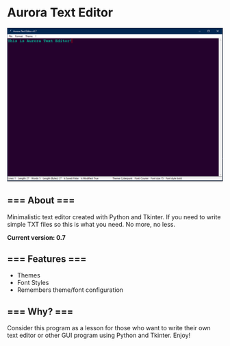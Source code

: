 # Aurora Text Editor
<img src = "https://github.com/QuantumWizard888/Aurora-Text-Editor/blob/main/preview.PNG">

## === About ===
Minimalistic text editor created with Python and Tkinter. If you need to write simple TXT files so this is what you need. No more, no less.

**Current version: 0.7**

## === Features ===
- Themes
- Font Styles
- Remembers theme/font configuration

## === Why? ===
Consider this program as a lesson for those who want to write their own text editor or other GUI program using Python and Tkinter. Enjoy!
